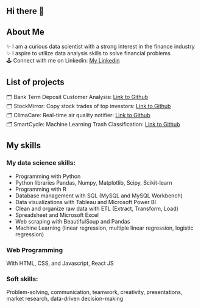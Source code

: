 ## Hi there 👋<br>
## About Me
✨ I am a curious data scientist with a strong interest in the finance industry<br>
✨ I aspire to utilize data analysis skills to solve financial problems<br>
🕹 Connect with me on Linkedin: [My Linkedin](https://www.linkedin.com/in/kathy-tran-834577278/)

## List of projects
🗂 Bank Term Deposit Customer Analysis: [Link to Github](https://github.com/kathytran88/bank_term_deposit_analysis)<br>
🗂 StockMirror: Copy stock trades of top investors: [Link to Github](https://github.com/kathytran88/StockMirror)<br>
🗂 ClimaCare: Real-time air quality notifier: [Link to Github](https://github.com/SewonKim0/ClimaCare)<br>
🗂 SmartCycle: Machine Learning Trash Classification: [Link to Github](https://github.com/SnazzyBeatle115/Smartcycle)<br>

## My skills
### My data science skills:
- Programming with Python
- Python libraries Pandas, Numpy, Matplotlib, Scipy, Scikit-learn
- Programming with R
- Database management with SQL (MySQL and MySQL Workbench)
- Data visualizations with Tableau and Microsoft Power BI
- Clean and organize raw data with ETL (Extract, Transform, Load) 
- Spreadsheet and Microsoft Excel
- Web scraping with BeautifulSoup and Pandas
- Machine Learning (linear regression, multiple linear regression, logistic regression)

### Web Programming
With HTML, CSS, and Javascript, React JS

### Soft skills: 
Problem-solving, communication, teamwork, creativity, presentations, market research, data-driven decision-making
